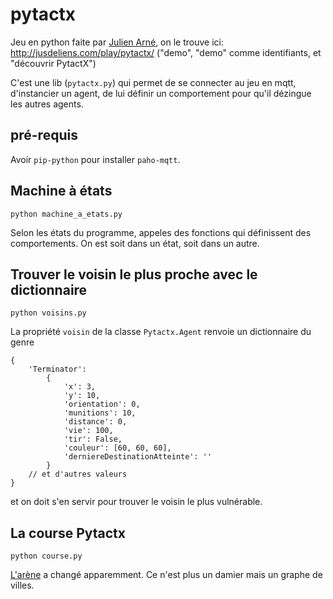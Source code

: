# pytactx

Jeu en python faite par [Julien Arné](http://jusdeliens.com), on le trouve ici: <http://jusdeliens.com/play/pytactx/> ("demo", "demo" comme identifiants, et "découvrir PytactX")

C'est une lib (`pytactx.py`) qui permet de se connecter au jeu en mqtt, d'instancier un agent,
de lui définir un comportement pour qu'il dézingue les autres agents.

## pré-requis

Avoir `pip-python` pour installer `paho-mqtt`.

## Machine à états

    python machine_a_etats.py

Selon les états du programme, appeles des fonctions qui définissent des comportements.
On est soit dans un état, soit dans un autre.

## Trouver le voisin le plus proche avec le dictionnaire

    python voisins.py

La propriété `voisin` de la classe `Pytactx.Agent` renvoie un dictionnaire du genre

    {
        'Terminator':
            {
                'x': 3,
                'y': 10,
                'orientation': 0,
                'munitions': 10,
                'distance': 0,
                'vie': 100,
                'tir': False,
                'couleur': [60, 60, 60],
                'derniereDestinationAtteinte': ''
            }
        // et d'autres valeurs
    }

et on doit s'en servir pour trouver le voisin le plus vulnérable.

## La course Pytactx

    python course.py

[L'arène](https://jusdeliens.com/play/pytactx/)
a changé apparemment. Ce n'est plus un damier mais un graphe de villes.


